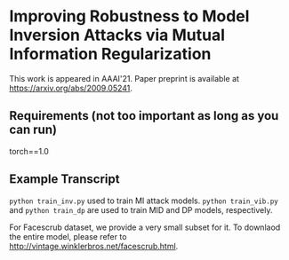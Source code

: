 # Improving Robustness to Model Inversion Attacks via Mutual Information Regularization

This work is appeared in AAAI'21. Paper preprint is available at https://arxiv.org/abs/2009.05241. 

## Requirements (not too important as long as you can run)
torch==1.0

## Example Transcript
`python train_inv.py` used to train MI attack models.
`python train_vib.py` and `python train_dp` are used to train MID and DP models, respectively. 

For Facescrub dataset, we provide a very small subset for it. To downlaod the entire model, please refer to http://vintage.winklerbros.net/facescrub.html.
